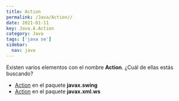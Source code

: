 ```yaml
---
title: Action
permalink: /Java/Action//
date: 2021-01-11
key: Java.A.Action
category: Java
tags: ['java se']
sidebar: 
  nav: java
---
```


Existen varios elementos con el nombre **Action**. ¿Cuál de ellas estás buscando?
<ul>
<li><a href="/Java/Action-javax-swing/">Action</a> en el paquete <strong>javax.swing</strong></li>
<li><a href="/Java/Action-javax-xml-ws/">Action</a> en el paquete <strong>javax.xml.ws</strong></li>
<ul>
